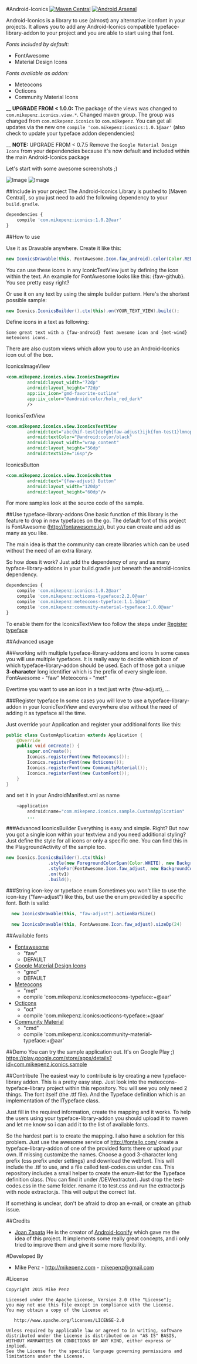 #Android-Iconics  [![Maven Central](https://maven-badges.herokuapp.com/maven-central/com.mikepenz/iconics/badge.svg?style=flat)](https://maven-badges.herokuapp.com/maven-central/com.mikepenz/iconics) [![Android Arsenal](https://img.shields.io/badge/Android%20Arsenal-Android--Iconics-brightgreen.svg?style=flat)](https://android-arsenal.com/details/1/1164)

Android-Iconics is a library to use (almost) any alternative iconfont in your projects. It allows you to add any Android-Iconics compatible typeface-library-addon to your project and you are able to start using that font.

*Fonts included by default:*
- FontAwesome
- Material Design Icons

*Fonts available as addon:*
- Meteocons
- Octicons
- Community Material Icons

__ **UPGRADE FROM < 1.0.0:**
The package of the views was changed to `com.mikepenz.iconics.view.*`.
Changed maven group. The group was changed from `com.mikepenz.iconics` to `com.mikepenz`. You can get all updates via the new one `compile 'com.mikepenz:iconics:1.0.1@aar'` (also check to update your typeface addon dependencies)


__ **NOTE:** UPGRADE FROM < 0.7.5 Remove the `Google Material Design Icons` from your dependencies because it's now default and included within the main Android-Iconics package

Let's start with some awesome screenshots ;)

![Image](https://raw.githubusercontent.com/mikepenz/Android-Iconics/master/DEV/screenshots/screenshot_1_small.png)
![Image](https://raw.githubusercontent.com/mikepenz/Android-Iconics/master/DEV/screenshots/screenshot_2_small.png)


##Include in your project
The Android-Iconics Library is pushed to [Maven Central], so you just need to add the following dependency to your `build.gradle`.

```javascript
dependencies {
	compile 'com.mikepenz:iconics:1.0.2@aar'
}
```

##How to use

Use it as Drawable anywhere. Create it like this:

```java
new IconicsDrawable(this, FontAwesome.Icon.faw_android).color(Color.RED).sizeDp(24)
```

You can use these icons in any IconicTextView just by defining the icon within the text. An example for FontAwesome looks like this: {faw-github}. You see pretty easy right?

Or use it on any text by using the simple builder pattern. Here's the shortest possible sample:

```java
new Iconics.IconicsBuilder().ctx(this).on(YOUR_TEXT_VIEW).build();
```
Define icons in a text as following:
```gson
Some great text with a {faw-android} font awesome icon and {met-wind} meteocons icons.
```

There are also custom views which allow you to use an Android-Iconics icon out of the box. 

IconicsImageView
```xml
<com.mikepenz.iconics.view.IconicsImageView
        android:layout_width="72dp"
        android:layout_height="72dp"
        app:iiv_icon="gmd-favorite-outline"
        app:iiv_color="@android:color/holo_red_dark"
        />
```

IconicsTextView
```xml
<com.mikepenz.iconics.view.IconicsTextView
        android:text="abc{hif-test}defgh{faw-adjust}ijk{fon-test1}lmnopqrstuv{fon-test2}wxyz"
        android:textColor="@android:color/black"
        android:layout_width="wrap_content"
        android:layout_height="56dp"
        android:textSize="16sp"/>
```

IconicsButton
```xml
<com.mikepenz.iconics.view.IconicsButton
        android:text="{faw-adjust} Button"
        android:layout_width="120dp"
        android:layout_height="60dp"/>
```

For more samples look at the source code of the sample.

##Use typeface-library-addons
One basic function of this library is the feature to drop in new typefaces on the go. The default font of this project is FontAwesome (http://fontawesome.io), but you can create and add as many as you like.

The main idea is that the community can create libraries which can be used without the need of an extra library. 

So how does it work?
Just add the dependency of any and as many typface-library-addons in your build.gradle just beneath the android-iconics dependency.

```javascript
dependencies {
	compile 'com.mikepenz:iconics:1.0.2@aar'
	compile 'com.mikepenz:octicons-typeface:2.2.0@aar'
	compile 'com.mikepenz:meteocons-typeface:1.1.1@aar'
	compile 'com.mikepenz:community-material-typeface:1.0.0@aar'
}
```

To enable them for the IconicsTextView too follow the steps under [Register typeface](#register-typeface)

##Advanced usage

###working with multiple typeface-library-addons and icons
In some cases you will use multiple typefaces. It is really easy to decide which icon of which typeface-library-addon should be used. Each of those got a unique **3-character** long identifier which is the prefix of every single icon. 
FontAwesome - "faw"
Meteocons - "met"

Evertime you want to use an icon in a text just write {faw-adjust}, ...

###Register typeface
In some cases you will love to use a typeface-library-addon in your IconicTextView and everywhere else without the need of adding it as typeface all the time.

Just override your Application and register your additional fonts like this:
```java
public class CustomApplication extends Application {
    @Override
    public void onCreate() {
        super.onCreate();
        Iconics.registerFont(new Meteoconcs());
        Iconics.registerFont(new Octicons());
        Iconics.registerFont(new CommunityMaterial());
        Iconics.registerFont(new CustomFont());
    }
}
```
and set it in your AndroidManifest.xml as name
```java
    <application
        android:name="com.mikepenz.iconics.sample.CustomApplication"
        ...
```

###Advanced IconicsBuilder
Everything is easy and simple. Right? But now you got a single icon within your textview and you need additional styling?
Just define the style for all icons or only a specific one. You can find this in the PlaygroundActivity of the sample too.
```java
new Iconics.IconicsBuilder().ctx(this)
                .style(new ForegroundColorSpan(Color.WHITE), new BackgroundColorSpan(Color.BLACK), new RelativeSizeSpan(2f))
                .styleFor(FontAwesome.Icon.faw_adjust, new BackgroundColorSpan(Color.RED))
                .on(tv1)
                .build();
```

###String icon-key or typeface enum
Sometimes you won't like to use the icon-key ("faw-adjust") like this, but use the enum provided by a specific font. Both is valid:
```java
  new IconicsDrawable(this, "faw-adjust").actionBarSize()
```
```java
  new IconicsDrawable(this, FontAwesome.Icon.faw_adjust).sizeDp(24)
```

##Available fonts
* [Fontawesome](http://fontawesome.io)
  * "faw"
  * DEFAULT
* [Google Material Design Icons](https://github.com/google/material-design-icons)
  * "gmd"
  * DEFAULT
* [Meteocons](http://www.alessioatzeni.com/meteocons/)
  * "met"
  * compile 'com.mikepenz.iconics:meteocons-typeface:+@aar'
* [Octicons](https://github.com/github/octicons)
  * "oct"
  * compile 'com.mikepenz.iconics:octicons-typeface:+@aar'
* [Community Material](http://materialdesignicons.com/)
  * "cmd"
  * compile 'com.mikepenz.iconics:community-material-typeface:+@aar'


##Demo
You can try the sample application out. It's on Google Play ;)
https://play.google.com/store/apps/details?id=com.mikepenz.iconics.sample

##Contribute
The easiest way to contribute is by creating a new typeface-library addon. This is a pretty easy step. Just look into the meteocons-typeface-library project within this repository. You will see you only need 2 things. The font itself (the .ttf file). And the Typeface definition which is an implementation of the ITypeface class. 

Just fill in the required information, create the mapping and it works. To help the users using your typeface-library-addon you should upload it to maven and let me know so i can add it to the list of available fonts. 

So the hardest part is to create the mapping. I also have a solution for this problem. 
Just use the awesome service of http://fontello.com/ create a typeface-library-addon of one of the provided fonts there or upload your own. If missing customize the names. Choose a good 3-character long prefix (css prefix under settings) and download the webfont. 
This will include the .ttf to use, and a file called test-codes.css under css. This repository includes a small helper to create the enum-list for the Typeface definition class. (You can find it under /DEV/extractor). Just drop the test-codes.css in the same folder. rename it to test.css and run the extractor.js with node extractor.js. This will output the correct list.

If something is unclear, don't be afraid to drop an e-mail, or create an github issue.


##Credits
- [Joan Zapata](https://github.com/JoanZapata) He is the creator of [Android-Iconify](https://github.com/JoanZapata/android-iconify) which gave me the idea of this project. It implements some really great concepts, and i only tried to improve them and give it some more flexibility.


#Developed By

* Mike Penz - http://mikepenz.com - <mikepenz@gmail.com>


#License

    Copyright 2015 Mike Penz

    Licensed under the Apache License, Version 2.0 (the "License");
    you may not use this file except in compliance with the License.
    You may obtain a copy of the License at

       http://www.apache.org/licenses/LICENSE-2.0

    Unless required by applicable law or agreed to in writing, software
    distributed under the License is distributed on an "AS IS" BASIS,
    WITHOUT WARRANTIES OR CONDITIONS OF ANY KIND, either express or implied.
    See the License for the specific language governing permissions and
    limitations under the License.


